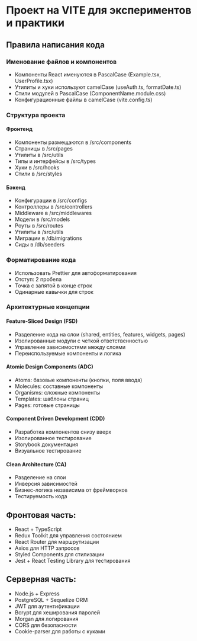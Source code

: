 # Проект на VITE для экспериментов и практики

## Правила написания кода

### Именование файлов и компонентов
- Компоненты React именуются в PascalCase (Example.tsx, UserProfile.tsx)
- Утилиты и хуки используют camelCase (useAuth.ts, formatDate.ts)
- Стили модулей в PascalCase (ComponentName.module.css)
- Конфигурационные файлы в camelCase (vite.config.ts)

### Структура проекта
#### Фронтенд
- Компоненты размещаются в /src/components
- Страницы в /src/pages
- Утилиты в /src/utils
- Типы и интерфейсы в /src/types
- Хуки в /src/hooks
- Стили в /src/styles

#### Бэкенд
- Конфигурации в /src/configs
- Контроллеры в /src/controllers
- Middleware в /src/middlewares
- Модели в /src/models
- Роуты в /src/routes
- Утилиты в /src/utils
- Миграции в /db/migrations
- Сиды в /db/seeders

### Форматирование кода
- Использовать Prettier для автоформатирования
- Отступ: 2 пробела
- Точка с запятой в конце строк
- Одинарные кавычки для строк

### Архитектурные концепции

#### Feature-Sliced Design (FSD)
- Разделение кода на слои (shared, entities, features, widgets, pages)
- Изолированные модули с четкой ответственностью
- Управление зависимостями между слоями
- Переиспользуемые компоненты и логика

#### Atomic Design Components (ADC)
- Atoms: базовые компоненты (кнопки, поля ввода)
- Molecules: составные компоненты
- Organisms: сложные компоненты
- Templates: шаблоны страниц
- Pages: готовые страницы

#### Component Driven Development (CDD)
- Разработка компонентов снизу вверх
- Изолированное тестирование
- Storybook документация
- Визуальное тестирование

#### Clean Architecture (CA)
- Разделение на слои
- Инверсия зависимостей
- Бизнес-логика независима от фреймворков
- Тестируемость кода

## Фронтовая часть:
- React + TypeScript
- Redux Toolkit для управления состоянием
- React Router для маршрутизации
- Axios для HTTP запросов
- Styled Components для стилизации
- Jest + React Testing Library для тестирования

## Серверная часть:
- Node.js + Express
- PostgreSQL + Sequelize ORM
- JWT для аутентификации
- Bcrypt для хеширования паролей
- Morgan для логирования
- CORS для безопасности
- Cookie-parser для работы с куками